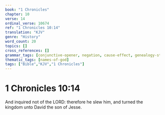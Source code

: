 ```yaml
---
book: "1 Chronicles"
chapter: 10
verse: 14
ordinal_verse: 10674
ref: "1 Chronicles 10:14"
translation: "KJV"
genre: "History"
word_count: 20
topics: []
cross_references: []
grammar_tags: [conjunctive-opener, negation, cause-effect, genealogy-structure]
thematic_tags: [names-of-god]
tags: ["Bible","KJV","1 Chronicles"]
---
```


# 1 Chronicles 10:14

And inquired not of the LORD: therefore he slew him, and turned the kingdom unto David the son of Jesse.
